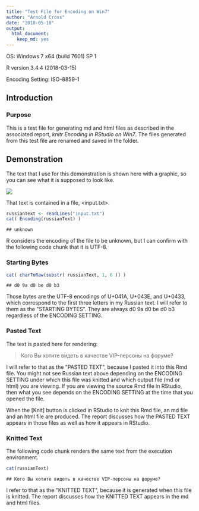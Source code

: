 ```yaml
---
title: "Test File for Encoding on Win7"
author: "Arnold Cross"
date: "2018-05-10"
output: 
  html_document: 
    keep_md: yes
---
```




OS: Windows 7 x64 (build 7601) SP 1

R version 3.4.4 (2018-03-15)

Encoding Setting:  ISO-8859-1

## Introduction

### Purpose

This is a test file for generating md and html files as described in the associated report, _knitr Encoding in RStudio on Win7_.  The files generated from this test file are renamed and saved in the <Samples> folder.

## Demonstration

The text that I use for this demonstration is shown here with a graphic, so you can see what it is supposed to look like.

![](RusText.png)

That text is contained in a file, <input.txt>.


```r
russianText <- readLines("input.txt")
cat( Encoding(russianText) )
```

```
## unknown
```

R considers the encoding of the file to be unknown, but I can confirm with the following code chunk that it is UTF-8.

### Starting Bytes


```r
cat( charToRaw(substr( russianText, 1, 6 )) )
```

```
## d0 9a d0 be d0 b3
```

Those bytes are the UTF-8 encodings of U+041A, U+043E, and U+0433, which correspond to the first three letters in my Russian text.  I will refer to them as the "STARTING BYTES".  They are always d0 9a d0 be d0 b3 regardless of the ENCODING SETTING.

### Pasted Text

The text is pasted here for rendering:

> Кого Вы хотите видеть в качестве VIP-персоны на форуме?

I will refer to that as the "PASTED TEXT", because I pasted it into this Rmd file.  You might not see Russian text above depending on the ENCODING SETTING under which this file was knitted and which output file (md or html) you are viewing.  If you are viewing the source Rmd file in RStudio, then what you see depends on the ENCODING SETTING at the time that you opened the file.

When the [Knit] button is clicked in RStudio to knit this Rmd file, an md file and an html file are produced.  The report discusses how the PASTED TEXT appears in those files as well as how it appears in RStudio.

### Knitted Text

The following code chunk renders the same text from the execution environment.


```r
cat(russianText)
```

```
## Кого Вы хотите видеть в качестве VIP-персоны на форуме?
```

I refer to that as the "KNITTED TEXT", because it is generated when this file is knitted.  The report discusses how the KNITTED TEXT appears in the md and html files.
